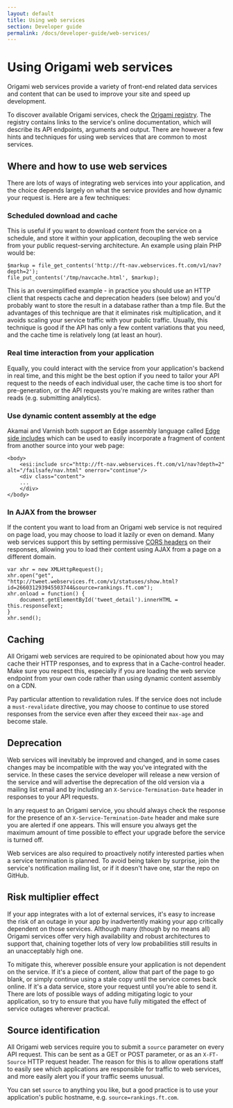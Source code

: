 ```yaml
---
layout: default
title: Using web services
section: Developer guide
permalink: /docs/developer-guide/web-services/
---
```


# Using Origami web services

Origami web services provide a variety of front-end related data services and content that can be used to improve your site and speed up development.

To discover available Origami services, check the [Origami registry](https://origami.pearsoned.com/registry/).  The registry contains links to the service's online documentation, which will describe its API endpoints, arguments and output.  There are however a few hints and techniques for using web services that are common to most services.

## Where and how to use web services

There are lots of ways of integrating web services into your application, and the choice depends largely on what the service provides and how dynamic your request is.  Here are a few techniques:

### Scheduled download and cache

This is useful if you want to download content from the service on a schedule, and store it within your application, decoupling the web service from your public request-serving architecture.  An example using plain PHP would be:

<?prettify lang=php linenums?>
	$markup = file_get_contents('http://ft-nav.webservices.ft.com/v1/nav?depth=2');
	file_put_contents('/tmp/navcache.html', $markup);

This is an oversimplified example - in practice you should use an HTTP client that respects cache and deprecation headers (see below) and you'd probably want to store the result in a database rather than a tmp file.  But the advantages of this technique are that it eliminates risk multiplication, and it avoids scaling your service traffic with your public traffic.  Usually, this technique is good if the API has only a few content variations that you need, and the cache time is relatively long (at least an hour).

### Real time interaction from your application

Equally, you could interact with the service from your application's backend in real time, and this might be the best option if you need to tailor your API request to the needs of each individual user, the cache time is too short for pre-generation, or the API requests you're making are writes rather than reads (e.g. submitting analytics).

### Use dynamic content assembly at the edge

Akamai and Varnish both support an Edge assembly language called [Edge side includes](http://en.wikipedia.org/wiki/Edge_Side_Includes) which can be used to easily incorporate a fragment of content from another source into your web page:

	<body>
		<esi:include src="http://ft-nav.webservices.ft.com/v1/nav?depth=2" alt="/failsafe/nav.html" onerror="continue"/>
		<div class="content">
		...
		</div>
	</body>


### In AJAX from the browser

If the content you want to load from an Origami web service is not required on page load, you may choose to load it lazily or even on demand.  Many web services support this by setting permissive [CORS headers](http://en.wikipedia.org/wiki/Cross-origin_resource_sharing) on their responses, allowing you to load their content using AJAX from a page on a different domain.

	var xhr = new XMLHttpRequest();
	xhr.open("get", "http://tweet.webservices.ft.com/v1/statuses/show.html?id=266031293945503744&source=rankings.ft.com");
	xhr.onload = function() {
		document.getElementById('tweet_detail').innerHTML = this.responseText;
	}
	xhr.send();


## Caching

All Origami web services are required to be opinionated about how you may cache their HTTP responses, and to express that in a Cache-control header.  Make sure you respect this, especially if you are loading the web service endpoint from your own code rather than using dynamic content assembly on a CDN.

Pay particular attention to revalidation rules.  If the service does not include a `must-revalidate` directive, you may choose to continue to use stored responses from the service even after they exceed their `max-age` and become stale.

## Deprecation

Web services will inevitably be improved and changed, and in some cases changes may be incompatible with the way you've integrated with the service.  In these cases the service developer will release a new version of the service and will advertise the deprecation of the old version via a mailing list email and by including an `X-Service-Termination-Date` header in responses to your API requests.

In any request to an Origami service, you should always check the response for the presence of an `X-Service-Termination-Date` header and make sure you are alerted if one appears.  This will ensure you always get the maximum amount of time possible to effect your upgrade before the service is turned off.

Web services are also required to proactively notify interested parties when a service termination is planned.  To avoid being taken by surprise, join the service's notification mailing list, or if it doesn't have one, star the repo on GitHub.

## Risk multiplier effect

If your app integrates with a lot of external services, it's easy to increase the risk of an outage in your app by inadvertently making your app critically dependent on those services.  Although many (though by no means all) Origami services offer very high availability and robust architectures to support that, chaining together lots of very low probabilities still results in an unacceptably high one.

To mitigate this, wherever possible ensure your application is not dependent on the service.  If it's a piece of content, allow that part of the page to go blank, or simply continue using a stale copy until the service comes back online.   If it's a data service, store your request until you're able to send it.  There are lots of possible ways of adding mitigating logic to your application, so try to ensure that you have fully mitigated the effect of service outages wherever practical.

## Source identification

All Origami web services require you to submit a `source` parameter on every API request.  This can be sent as a GET or POST parameter, or as an `X-FT-Source` HTTP request header.  The reason for this is to allow operations staff to easily see which applications are responsible for traffic to web services, and more easily alert you if your traffic seems unusual.

You can set `source` to anything you like, but a good practice is to use your application's public hostname, e.g. `source=rankings.ft.com`.
